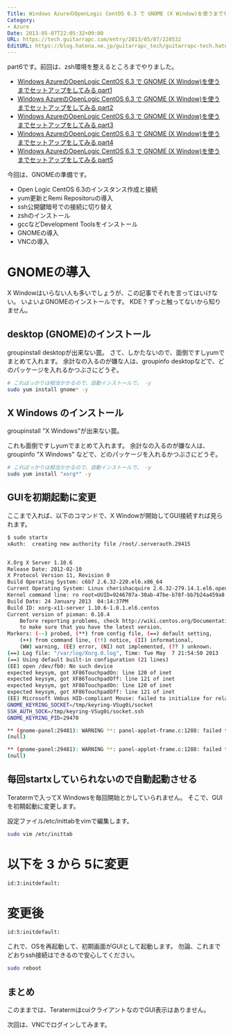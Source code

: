 ```yaml
---
Title: Windows AzureのOpenLogic CentOS 6.3 で GNOME (X Window)を使うまでセットアップをしてみる part6
Category:
- Azure
Date: 2013-05-07T22:05:32+09:00
URL: https://tech.guitarrapc.com/entry/2013/05/07/220532
EditURL: https://blog.hatena.ne.jp/guitarrapc_tech/guitarrapc-tech.hatenablog.com/atom/entry/6802418398340707000
---
```


<!--
Date: 2013-05-07T22:05:32+09:00
URL: https://tech.guitarrapc.com/entry/2013/05/07/220532
-->

part6です。前回は、zsh環境を整えるところまでやりました。

* [Windows AzureのOpenLogic CentOS 6.3 で GNOME (X Window)を使うまでセットアップをしてみる part1](https://tech.guitarrapc.com/entry/2013/05/05/220520)
* [Windows AzureのOpenLogic CentOS 6.3 で GNOME (X Window)を使うまでセットアップをしてみる part2](https://tech.guitarrapc.com/entry/2013/05/05/230547)
* [Windows AzureのOpenLogic CentOS 6.3 で GNOME (X Window)を使うまでセットアップをしてみる part3](https://tech.guitarrapc.com/entry/2013/05/07/050534)
* [Windows AzureのOpenLogic CentOS 6.3 で GNOME (X Window)を使うまでセットアップをしてみる part4](https://tech.guitarrapc.com/entry/2013/05/07/210519)
* [Windows AzureのOpenLogic CentOS 6.3 で GNOME (X Window)を使うまでセットアップをしてみる part5](https://tech.guitarrapc.com/entry/2013/05/07/210540)

今回は、GNOMEの準備です。


- Open Logic CentOS 6.3のインスタンス作成と接続
- yum更新とRemi Repositoruの導入
- ssh公開鍵暗号での接続に切り替え
- zshのインストール
- gccなどDevelopment Toolsをインストール
- GNOMEの導入
- VNCの導入

# GNOMEの導入
X Windowはいらない人も多いでしょうが、この記事でそれを言ってはいけない。
いよいよGNOMEのインストールです。 KDE ? ずっと触ってないから知りません。

## desktop (GNOME)のインストール
groupinstall desktopが出来ない罠。
さて、しかたないので、面倒ですしyumでまとめて入れます。
余計なの入るのが嫌な人は、groupinfo desktopなどで、どのパッケージを入れるかつぶさにどうぞ。


```bash
# こればっかりは相当かかるので、自動インストールで。 -y
sudo yum install gnome* -y
```


## X Windows のインストール
groupinstall "X Windows"が出来ない罠。

これも面倒ですしyumでまとめて入れます。
余計なの入るのが嫌な人は、groupinfo "X Windows" などで、どのパッケージを入れるかつぶさにどうぞ。


```bash
# こればっかりは相当かかるので、自動インストールで。 -y
sudo yum install "xorg*" -y
```

## GUIを初期起動に変更

ここまで入れば、以下のコマンドで、X Windowが開始してGUI接続すれば見られます。

```bash
$ sudo startx
xAuth:  creating new authority file /root/.serverauth.29415


X.Org X Server 1.10.6
Release Date: 2012-02-10
X Protocol Version 11, Revision 0
Build Operating System: c6b7 2.6.32-220.el6.x86_64
Current Operating System: Linux cherishacquire 2.6.32-279.14.1.el6.openlogic.x86_64 #1 SMP Wed Dec 12 18:33:43 UTC 2012 x86_64
Kernel command line: ro root=UUID=9246707a-30ab-47be-b78f-bb7b24a459a8 rd_NO_LUKS rd_NO_LVM LANG=en_US.UTF-8 rd_NO_MD SYSFONT=latarcyrheb-sun16 crashkernel=129M@0M  KEYBOARDTYPE=pc KEYTABLE=us rd_NO_DM rhgb quiet numa=off console=ttyS0 rootdelay=300
Build Date: 24 January 2013  04:14:37PM
Build ID: xorg-x11-server 1.10.6-1.0.1.el6.centos
Current version of pixman: 0.18.4
    Before reporting problems, check http://wiki.centos.org/Documentation
    to make sure that you have the latest version.
Markers: (--) probed, (**) from config file, (==) default setting,
    (++) from command line, (!!) notice, (II) informational,
    (WW) warning, (EE) error, (NI) not implemented, (?? ) unknown.
(==) Log file: "/var/log/Xorg.0.log", Time: Tue May  7 21:54:50 2013
(==) Using default built-in configuration (21 lines)
(EE) open /dev/fb0: No such device
expected keysym, got XF86TouchpadOn: line 120 of inet
expected keysym, got XF86TouchpadOff: line 121 of inet
expected keysym, got XF86TouchpadOn: line 120 of inet
expected keysym, got XF86TouchpadOff: line 121 of inet
(EE) Microsoft Vmbus HID-compliant Mouse: failed to initialize for relative axes.
GNOME_KEYRING_SOCKET=/tmp/keyring-VSug0i/socket
SSH_AUTH_SOCK=/tmp/keyring-VSug0i/socket.ssh
GNOME_KEYRING_PID=29470

** (gnome-panel:29481): WARNING **: panel-applet-frame.c:1288: failed to load applet OAFIID:GnoteApplet:
(null)

** (gnome-panel:29481): WARNING **: panel-applet-frame.c:1288: failed to load applet OAFIID:GNOME_FastUserSwitchApplet:
(null)
```


## 毎回startxしていられないので自動起動させる
Teratermで入ってX Windowsを毎回開始とかしていられません。
そこで、GUIを初期起動に変更します。

設定ファイル/etc/inittabをvimで編集します。

```bash
sudo vim /etc/inittab
```

# 以下を 3 から 5に変更

```bash
id:3:initdefault:
```

# 変更後

```bash
id:5:initdefault:
```

これで、OSを再起動して、初期画面がGUIとして起動します。
勿論、これまでどおりssh接続はできるので安心してください。

```bash
sudo reboot
```

## まとめ

このままでは、TeratermはcuiクライアントなのでGUI表示はありません。

次回は、VNCでログインしてみます。

